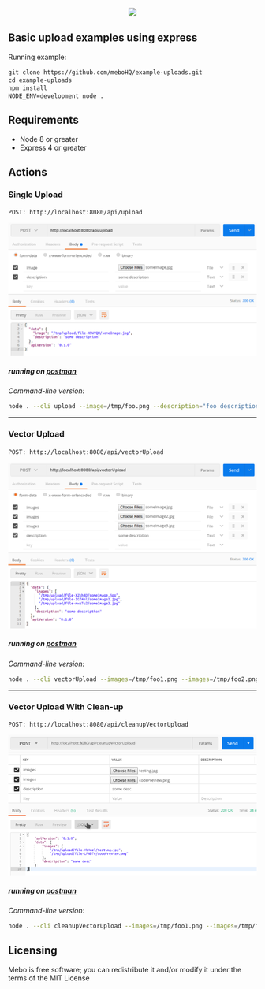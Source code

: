 <p align="center">
  <img src="https://mebohq.github.io/docs/data/logo.png"/>
</p>

## Basic upload examples using express

Running example:
```
git clone https://github.com/meboHQ/example-uploads.git
cd example-uploads
npm install
NODE_ENV=development node .
```

## Requirements
- Node 8 or greater
- Express 4 or greater

## Actions

### Single Upload
`POST: http://localhost:8080/api/upload`

![postman](./data/postmanUpload.png)

##### *running on [postman](https://www.getpostman.com)*

*Command-line version:*

```bash
node . --cli upload --image=/tmp/foo.png --description="foo description"
```
---

###  Vector Upload
`POST: http://localhost:8080/api/vectorUpload`

![postman](./data/postmanVectorUpload.png)

##### *running on [postman](https://www.getpostman.com)*

*Command-line version:*

```bash
node . --cli vectorUpload --images=/tmp/foo1.png --images=/tmp/foo2.png --description="foo description"
```
---

###  Vector Upload With Clean-up
`POST: http://localhost:8080/api/cleanupVectorUpload`

![postman](./data/postmanCleanupVectorUpload.png)

##### *running on [postman](https://www.getpostman.com)*

*Command-line version:*

```bash
node . --cli cleanupVectorUpload --images=/tmp/foo1.png --images=/tmp/foo2.png --description="foo description"
```

## Licensing
Mebo is free software; you can redistribute it and/or modify it under the terms of the MIT License
